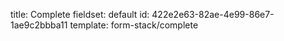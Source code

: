 title: Complete
fieldset: default
id: 422e2e63-82ae-4e99-86e7-1ae9c2bbba11
template: form-stack/complete